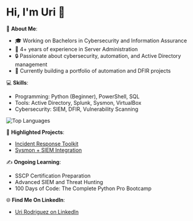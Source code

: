 # Hi, I'm Uri 👋

🌟 **About Me**:  
- 🎓 Working on Bachelors in Cybersecurity and Information Assurance  
- 💼 4+ years of experience in Server Administration  
- 🔒 Passionate about cybersecurity, automation, and Active Directory management  
- 🚀 Currently building a portfolio of automation and DFIR projects

💻 **Skills**:  
- Programming: Python (Beginner), PowerShell, SQL
- Tools: Active Directory, Splunk, Sysmon, VirtualBox  
- Cybersecurity: SIEM, DFIR, Vulnerability Scanning

![Top Languages](https://github-readme-stats.vercel.app/api/top-langs/?username=urodz84&layout=compact)

📂 **Highlighted Projects**:  
- [Incident Response Toolkit](https://github.com/yourusername/incident-response-toolkit)  
- [Sysmon + SIEM Integration](https://github.com/yourusername/sysmon-siem-integration)  

✍️ **Ongoing Learning**:  
- SSCP Certification Preparation  
- Advanced SIEM and Threat Hunting
- 100 Days of Code: The Complete Python Pro Bootcamp

🌐 **Find Me On LinkedIn**:  
- [Uri Rodriguez on LinkedIn](https://www.linkedin.com/in/uri-rodriguez16/)